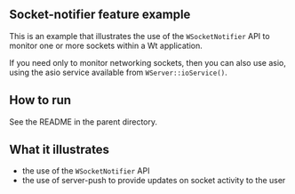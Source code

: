Socket-notifier feature example
-------------------------------

This is an example that illustrates the use of the `WSocketNotifier` API
to monitor one or more sockets within a Wt application.

If you need only to monitor networking sockets, then you can also use
asio, using the asio service available from
`WServer::ioService()`.

How to run
----------

See the README in the parent directory.

What it illustrates
-------------------

- the use of the `WSocketNotifier` API
- the use of server-push to provide updates on socket activity to the user
